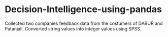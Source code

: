 # Decision-Intelligence-using-pandas
Collected two companies feedback data from the costumers of DABUR and Patanjali. Converted string values into integer values using SPSS. 
